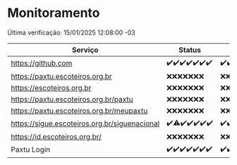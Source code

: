 # Monitoramento

Última verificação: 15/01/2025 12:08:00 -03

|Serviço|Status|Últimas 24h|
|---|---|---|
|https://github.com|<span title="2025-01-08: OK=23">✔️</span><span title="2025-01-09: OK=23">✔️</span><span title="2025-01-10: OK=23">✔️</span><span title="2025-01-11: OK=23">✔️</span><span title="2025-01-12: OK=23">✔️</span><span title="2025-01-13: OK=23">✔️</span><span title="2025-01-14: OK=14">✔️</span>|<span title="14/01/2025 12:08:00 -03 : 200">✔️</span><span title="14/01/2025 13:09:00 -03 : 200">✔️</span><span title="14/01/2025 14:07:00 -03 : 200">✔️</span><span title="14/01/2025 15:11:00 -03 : 200">✔️</span><span title="14/01/2025 16:06:00 -03 : 200">✔️</span><span title="14/01/2025 17:09:00 -03 : 200">✔️</span><span title="14/01/2025 18:07:00 -03 : 200">✔️</span><span title="14/01/2025 19:07:00 -03 : 200">✔️</span><span title="14/01/2025 20:07:00 -03 : 200">✔️</span><span title="14/01/2025 21:39:00 -03 : 200">✔️</span><span title="14/01/2025 23:07:00 -03 : 200">✔️</span><span title="15/01/2025 00:09:00 -03 : 200">✔️</span><span title="15/01/2025 01:10:00 -03 : 200">✔️</span><span title="15/01/2025 02:08:00 -03 : 200">✔️</span><span title="15/01/2025 03:11:00 -03 : 200">✔️</span><span title="15/01/2025 04:08:00 -03 : 200">✔️</span><span title="15/01/2025 05:11:00 -03 : 200">✔️</span><span title="15/01/2025 06:08:00 -03 : 200">✔️</span><span title="15/01/2025 07:08:00 -03 : 200">✔️</span><span title="15/01/2025 08:06:00 -03 : 200">✔️</span><span title="15/01/2025 09:14:00 -03 : 200">✔️</span><span title="15/01/2025 10:14:00 -03 : 200">✔️</span><span title="15/01/2025 11:07:00 -03 : 200">✔️</span><span title="15/01/2025 12:08:00 -03 : 200">✔️</span>|
|https://paxtu.escoteiros.org.br|<span title="2025-01-08: Falhas=23">❌</span><span title="2025-01-09: Falhas=23">❌</span><span title="2025-01-10: Falhas=23">❌</span><span title="2025-01-11: Falhas=23">❌</span><span title="2025-01-12: Falhas=23">❌</span><span title="2025-01-13: Falhas=23">❌</span><span title="2025-01-14: Falhas=14">❌</span>|<span title="14/01/2025 12:08:00 -03 : 403">❌</span><span title="14/01/2025 13:09:00 -03 : 403">❌</span><span title="14/01/2025 14:07:00 -03 : 403">❌</span><span title="14/01/2025 15:11:00 -03 : 403">❌</span><span title="14/01/2025 16:06:00 -03 : 403">❌</span><span title="14/01/2025 17:09:00 -03 : 403">❌</span><span title="14/01/2025 18:07:00 -03 : 403">❌</span><span title="14/01/2025 19:07:00 -03 : 403">❌</span><span title="14/01/2025 20:07:00 -03 : 403">❌</span><span title="14/01/2025 21:39:00 -03 : 403">❌</span><span title="14/01/2025 23:07:00 -03 : 403">❌</span><span title="15/01/2025 00:09:00 -03 : 403">❌</span><span title="15/01/2025 01:10:00 -03 : 403">❌</span><span title="15/01/2025 02:08:00 -03 : 403">❌</span><span title="15/01/2025 03:11:00 -03 : 403">❌</span><span title="15/01/2025 04:08:00 -03 : 403">❌</span><span title="15/01/2025 05:11:00 -03 : 403">❌</span><span title="15/01/2025 06:08:00 -03 : 403">❌</span><span title="15/01/2025 07:08:00 -03 : 403">❌</span><span title="15/01/2025 08:06:00 -03 : 403">❌</span><span title="15/01/2025 09:14:00 -03 : 403">❌</span><span title="15/01/2025 10:14:00 -03 : 403">❌</span><span title="15/01/2025 11:07:00 -03 : 403">❌</span><span title="15/01/2025 12:08:00 -03 : 403">❌</span>|
|https://escoteiros.org.br|<span title="2025-01-08: Falhas=23">❌</span><span title="2025-01-09: Falhas=23">❌</span><span title="2025-01-10: Falhas=23">❌</span><span title="2025-01-11: Falhas=23">❌</span><span title="2025-01-12: Falhas=23">❌</span><span title="2025-01-13: Falhas=23">❌</span><span title="2025-01-14: Falhas=14">❌</span>|<span title="14/01/2025 12:08:00 -03 : 403">❌</span><span title="14/01/2025 13:09:00 -03 : 403">❌</span><span title="14/01/2025 14:07:00 -03 : 403">❌</span><span title="14/01/2025 15:11:00 -03 : 403">❌</span><span title="14/01/2025 16:06:00 -03 : 403">❌</span><span title="14/01/2025 17:09:00 -03 : 403">❌</span><span title="14/01/2025 18:07:00 -03 : 403">❌</span><span title="14/01/2025 19:07:00 -03 : 403">❌</span><span title="14/01/2025 20:07:00 -03 : 403">❌</span><span title="14/01/2025 21:39:00 -03 : 403">❌</span><span title="14/01/2025 23:07:00 -03 : 403">❌</span><span title="15/01/2025 00:09:00 -03 : 403">❌</span><span title="15/01/2025 01:10:00 -03 : 403">❌</span><span title="15/01/2025 02:08:00 -03 : 403">❌</span><span title="15/01/2025 03:11:00 -03 : 403">❌</span><span title="15/01/2025 04:08:00 -03 : 403">❌</span><span title="15/01/2025 05:11:00 -03 : 403">❌</span><span title="15/01/2025 06:08:00 -03 : 403">❌</span><span title="15/01/2025 07:08:00 -03 : 403">❌</span><span title="15/01/2025 08:06:00 -03 : 403">❌</span><span title="15/01/2025 09:14:00 -03 : 403">❌</span><span title="15/01/2025 10:14:00 -03 : 403">❌</span><span title="15/01/2025 11:07:00 -03 : 403">❌</span><span title="15/01/2025 12:08:00 -03 : 403">❌</span>|
|https://paxtu.escoteiros.org.br/paxtu|<span title="2025-01-08: Falhas=23">❌</span><span title="2025-01-09: Falhas=23">❌</span><span title="2025-01-10: Falhas=23">❌</span><span title="2025-01-11: Falhas=23">❌</span><span title="2025-01-12: Falhas=23">❌</span><span title="2025-01-13: Falhas=23">❌</span><span title="2025-01-14: Falhas=14">❌</span>|<span title="14/01/2025 12:08:00 -03 : 403">❌</span><span title="14/01/2025 13:09:00 -03 : 403">❌</span><span title="14/01/2025 14:07:00 -03 : 403">❌</span><span title="14/01/2025 15:11:00 -03 : 403">❌</span><span title="14/01/2025 16:06:00 -03 : 403">❌</span><span title="14/01/2025 17:09:00 -03 : 403">❌</span><span title="14/01/2025 18:07:00 -03 : 403">❌</span><span title="14/01/2025 19:07:00 -03 : 403">❌</span><span title="14/01/2025 20:07:00 -03 : 403">❌</span><span title="14/01/2025 21:39:00 -03 : 403">❌</span><span title="14/01/2025 23:07:00 -03 : 403">❌</span><span title="15/01/2025 00:09:00 -03 : 403">❌</span><span title="15/01/2025 01:10:00 -03 : 403">❌</span><span title="15/01/2025 02:08:00 -03 : 403">❌</span><span title="15/01/2025 03:11:00 -03 : 403">❌</span><span title="15/01/2025 04:08:00 -03 : 403">❌</span><span title="15/01/2025 05:11:00 -03 : 403">❌</span><span title="15/01/2025 06:08:00 -03 : 403">❌</span><span title="15/01/2025 07:08:00 -03 : 403">❌</span><span title="15/01/2025 08:06:00 -03 : 403">❌</span><span title="15/01/2025 09:14:00 -03 : 403">❌</span><span title="15/01/2025 10:14:00 -03 : 403">❌</span><span title="15/01/2025 11:07:00 -03 : 403">❌</span><span title="15/01/2025 12:08:00 -03 : 403">❌</span>|
|https://paxtu.escoteiros.org.br/meupaxtu|<span title="2025-01-08: Falhas=23">❌</span><span title="2025-01-09: Falhas=23">❌</span><span title="2025-01-10: Falhas=23">❌</span><span title="2025-01-11: Falhas=23">❌</span><span title="2025-01-12: Falhas=23">❌</span><span title="2025-01-13: Falhas=23">❌</span><span title="2025-01-14: Falhas=14">❌</span>|<span title="14/01/2025 12:08:00 -03 : 403">❌</span><span title="14/01/2025 13:09:00 -03 : 403">❌</span><span title="14/01/2025 14:07:00 -03 : 403">❌</span><span title="14/01/2025 15:11:00 -03 : 403">❌</span><span title="14/01/2025 16:06:00 -03 : 403">❌</span><span title="14/01/2025 17:09:00 -03 : 403">❌</span><span title="14/01/2025 18:07:00 -03 : 403">❌</span><span title="14/01/2025 19:07:00 -03 : 403">❌</span><span title="14/01/2025 20:07:00 -03 : 403">❌</span><span title="14/01/2025 21:39:00 -03 : 403">❌</span><span title="14/01/2025 23:07:00 -03 : 403">❌</span><span title="15/01/2025 00:09:00 -03 : 403">❌</span><span title="15/01/2025 01:10:00 -03 : 403">❌</span><span title="15/01/2025 02:08:00 -03 : 403">❌</span><span title="15/01/2025 03:11:00 -03 : 403">❌</span><span title="15/01/2025 04:08:00 -03 : 403">❌</span><span title="15/01/2025 05:11:00 -03 : 403">❌</span><span title="15/01/2025 06:08:00 -03 : 403">❌</span><span title="15/01/2025 07:08:00 -03 : 403">❌</span><span title="15/01/2025 08:06:00 -03 : 403">❌</span><span title="15/01/2025 09:14:00 -03 : 403">❌</span><span title="15/01/2025 10:14:00 -03 : 403">❌</span><span title="15/01/2025 11:07:00 -03 : 403">❌</span><span title="15/01/2025 12:08:00 -03 : 403">❌</span>|
|https://sigue.escoteiros.org.br/siguenacional|<span title="2025-01-08: OK=23">✔️</span><span title="2025-01-09: OK=22, Falhas=1">⚠️</span><span title="2025-01-10: OK=23">✔️</span><span title="2025-01-11: OK=23">✔️</span><span title="2025-01-12: OK=23">✔️</span><span title="2025-01-13: OK=23">✔️</span><span title="2025-01-14: OK=14">✔️</span>|<span title="14/01/2025 12:08:00 -03 : 200">✔️</span><span title="14/01/2025 13:09:00 -03 : 200">✔️</span><span title="14/01/2025 14:07:00 -03 : 200">✔️</span><span title="14/01/2025 15:11:00 -03 : 200">✔️</span><span title="14/01/2025 16:06:00 -03 : 200">✔️</span><span title="14/01/2025 17:09:00 -03 : 200">✔️</span><span title="14/01/2025 18:07:00 -03 : 200">✔️</span><span title="14/01/2025 19:07:00 -03 : 200">✔️</span><span title="14/01/2025 20:07:00 -03 : 200">✔️</span><span title="14/01/2025 21:39:00 -03 : 200">✔️</span><span title="14/01/2025 23:07:00 -03 : 200">✔️</span><span title="15/01/2025 00:09:00 -03 : 200">✔️</span><span title="15/01/2025 01:10:00 -03 : 200">✔️</span><span title="15/01/2025 02:08:00 -03 : 200">✔️</span><span title="15/01/2025 03:11:00 -03 : 200">✔️</span><span title="15/01/2025 04:08:00 -03 : 200">✔️</span><span title="15/01/2025 05:11:00 -03 : 200">✔️</span><span title="15/01/2025 06:08:00 -03 : 200">✔️</span><span title="15/01/2025 07:08:00 -03 : 200">✔️</span><span title="15/01/2025 08:06:00 -03 : 200">✔️</span><span title="15/01/2025 09:14:00 -03 : 200">✔️</span><span title="15/01/2025 10:14:00 -03 : 200">✔️</span><span title="15/01/2025 11:07:00 -03 : 200">✔️</span><span title="15/01/2025 12:08:00 -03 : 200">✔️</span>|
|https://id.escoteiros.org.br/|<span title="2025-01-08: Falhas=23">❌</span><span title="2025-01-09: Falhas=23">❌</span><span title="2025-01-10: Falhas=23">❌</span><span title="2025-01-11: Falhas=23">❌</span><span title="2025-01-12: Falhas=23">❌</span><span title="2025-01-13: Falhas=23">❌</span><span title="2025-01-14: Falhas=14">❌</span>|<span title="14/01/2025 12:08:00 -03 : 403">❌</span><span title="14/01/2025 13:09:00 -03 : 403">❌</span><span title="14/01/2025 14:07:00 -03 : 403">❌</span><span title="14/01/2025 15:11:00 -03 : 403">❌</span><span title="14/01/2025 16:06:00 -03 : 403">❌</span><span title="14/01/2025 17:09:00 -03 : 403">❌</span><span title="14/01/2025 18:07:00 -03 : 403">❌</span><span title="14/01/2025 19:07:00 -03 : 403">❌</span><span title="14/01/2025 20:07:00 -03 : 403">❌</span><span title="14/01/2025 21:39:00 -03 : 403">❌</span><span title="14/01/2025 23:07:00 -03 : 403">❌</span><span title="15/01/2025 00:09:00 -03 : 403">❌</span><span title="15/01/2025 01:10:00 -03 : 403">❌</span><span title="15/01/2025 02:08:00 -03 : 403">❌</span><span title="15/01/2025 03:11:00 -03 : 403">❌</span><span title="15/01/2025 04:08:00 -03 : 403">❌</span><span title="15/01/2025 05:11:00 -03 : 403">❌</span><span title="15/01/2025 06:08:00 -03 : 403">❌</span><span title="15/01/2025 07:08:00 -03 : 403">❌</span><span title="15/01/2025 08:06:00 -03 : 403">❌</span><span title="15/01/2025 09:14:00 -03 : 403">❌</span><span title="15/01/2025 10:14:00 -03 : 403">❌</span><span title="15/01/2025 11:07:00 -03 : 403">❌</span><span title="15/01/2025 12:08:00 -03 : 403">❌</span>|
|Paxtu Login|<span title="2025-01-08: OK=23">✔️</span><span title="2025-01-09: OK=23">✔️</span><span title="2025-01-10: OK=23">✔️</span><span title="2025-01-11: OK=23">✔️</span><span title="2025-01-12: OK=23">✔️</span><span title="2025-01-13: OK=23">✔️</span><span title="2025-01-14: OK=14">✔️</span>|<span title="14/01/2025 12:08:00 -03 : 200">✔️</span><span title="14/01/2025 13:09:00 -03 : 200">✔️</span><span title="14/01/2025 14:07:00 -03 : 200">✔️</span><span title="14/01/2025 15:11:00 -03 : 200">✔️</span><span title="14/01/2025 16:06:00 -03 : 200">✔️</span><span title="14/01/2025 17:09:00 -03 : 200">✔️</span><span title="14/01/2025 18:07:00 -03 : 200">✔️</span><span title="14/01/2025 19:07:00 -03 : 200">✔️</span><span title="14/01/2025 20:07:00 -03 : 200">✔️</span><span title="14/01/2025 21:39:00 -03 : 200">✔️</span><span title="14/01/2025 23:07:00 -03 : 200">✔️</span><span title="15/01/2025 00:09:00 -03 : 200">✔️</span><span title="15/01/2025 01:10:00 -03 : 200">✔️</span><span title="15/01/2025 02:08:00 -03 : 200">✔️</span><span title="15/01/2025 03:11:00 -03 : 200">✔️</span><span title="15/01/2025 04:08:00 -03 : 200">✔️</span><span title="15/01/2025 05:11:00 -03 : 200">✔️</span><span title="15/01/2025 06:08:00 -03 : 200">✔️</span><span title="15/01/2025 07:08:00 -03 : 200">✔️</span><span title="15/01/2025 08:07:00 -03 : 200">✔️</span><span title="15/01/2025 09:14:00 -03 : 200">✔️</span><span title="15/01/2025 10:14:00 -03 : 200">✔️</span><span title="15/01/2025 11:07:00 -03 : 200">✔️</span><span title="15/01/2025 12:08:00 -03 : 200">✔️</span>|
